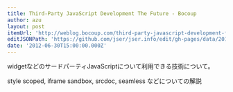 ```yaml
---
title: Third-Party JavaScript Development The Future - Bocoup
author: azu
layout: post
itemUrl: 'http://weblog.bocoup.com/third-party-javascript-development-future/'
editJSONPath: 'https://github.com/jser/jser.info/edit/gh-pages/data/2012/06/index.json'
date: '2012-06-30T15:00:00.000Z'
---
```

widgetなどのサードパーティJavaScriptについて利用できる技術について。

style scoped, iframe sandbox, srcdoc, seamless などについての解説
